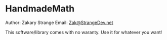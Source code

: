 HandmadeMath
============


Author: Zakary Strange
Email: Zak@StrangeDev.net

This software/library comes with no waranty. Use it for whatever you want!